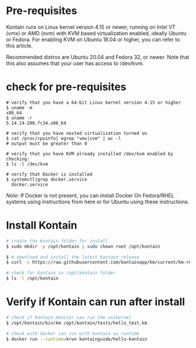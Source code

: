 # Pre-requisites
Kontain runs on Linux kernel version 4.15 or newer, running on Intel VT (vmx) or AMD (svm) with KVM based virtualization enabled, ideally Ubuntu or Fedora. For enabling KVM on Ubuntu 18.04 or higher, you can refer to this article.

Recommended distros are Ubuntu 20.04 and Fedora 32, or newer. Note that this also assumes that your user has access to /dev/kvm.

# check for pre-requisites
```
# verify that you have a 64-bit Linux kernel version 4.15 or higher
$ uname -m
x86_64
$ uname -r
5.14.14-200.fc34.x86_64

# verify that you have nested virtualization turned on
$ cat /proc/cpuinfo| egrep "vmx|svm" | wc -l
# output must be greater than 0

# verify that you have KVM already installed /dev/kvm enabled by checking:
$ ls -l /dev/kvm

# verify that Docker is installed
$ systemctl|grep docker.service
  docker.service
  ```

  *Note*: If Docker is not present, you can install Docker On Fedora/RHEL systems using instructions from here or for Ubuntu using these instructions.

# Install Kontain
```bash
# create the kontain folder for install
$ sudo mkdir -p /opt/kontain ; sudo chown root /opt/kontain

$ # download and install the latest Kontain release
$ curl -s https://raw.githubusercontent.com/kontainapp/km/current/km-releases/kontain-install.sh | sudo bash

# check for Kontain in /opt/kontain folder
$ ls -l /opt/kontain
```

# Verify if Kontain can run after install
```bash
# check if Kontain monitor can run the unikernel
$ /opt/kontain/bin/km /opt/kontain/tests/hello_test.km

# check with docker can run with kontain as runtime
$ docker run --runtime=krun kontainguide/hello-kontain
```
